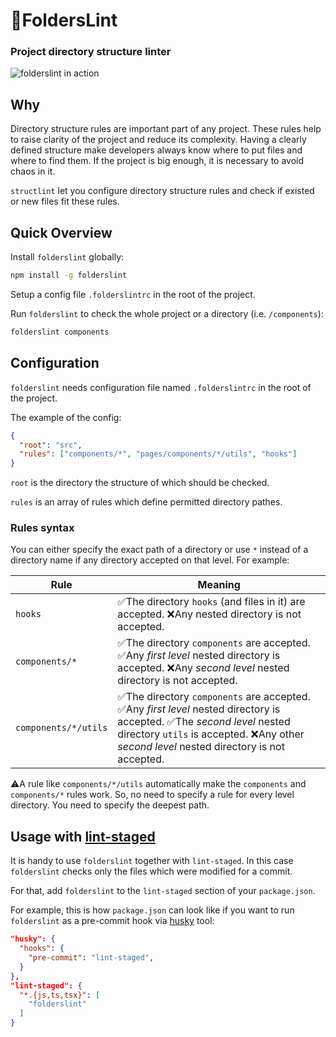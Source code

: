 # 📁FoldersLint
### Project directory structure linter

![folderslint in action](https://raw.githubusercontent.com/denisraslov/folderslint/master/demo.png)

## Why

Directory structure rules are important part of any project. These rules help to raise clarity of the project and reduce its complexity. Having a clearly defined structure make developers always know where to put files and where to find them. If the project is big enough, it is necessary to avoid chaos in it.

`structlint` let you configure directory structure rules and check if existed or new files fit these rules.

## Quick Overview

Install `folderslint` globally:

```sh
npm install -g folderslint
```

Setup a config file `.folderslintrc` in the root of the project.

Run `folderslint` to check the whole project or a directory (i.e. `/components`):

```sh
folderslint components
```

## Configuration
`folderslint` needs configuration file named `.folderslintrc` in the root of the project.

The example of the config:

```json
{
  "root": "src",
  "rules": ["components/*", "pages/components/*/utils", "hooks"]
}
```

`root` is the directory the structure of which should be checked.

`rules` is an array of rules which define permitted directory pathes.

### Rules syntax

You can either specify the exact path of a directory or use `*` instead of a directory name if any directory accepted on that level. For example:

Rule | Meaning
--- | --- 
`hooks` | ✅The directory `hooks` (and files in it) are accepted. ❌Any nested directory is not accepted.
`components/*` | ✅The directory `components` are accepted. ✅Any *first level* nested directory is accepted. ❌Any *second level* nested directory is not accepted. 
`components/*/utils` | ✅The directory `components` are accepted. ✅Any *first level* nested directory is accepted. ✅The *second level* nested directory `utils` is accepted. ❌Any other *second level* nested directory is not accepted.

⚠️A rule like `components/*/utils` automatically make the `components` and `components/*` rules work. So, no need to specify a rule for every level directory. You need to specify the deepest path.


## Usage with [lint-staged](https://github.com/okonet/lint-staged)
It is handy to use `folderslint` together with `lint-staged`. In this case `folderslint` checks only the files which were modified for a commit.

For that, add `folderslint` to the `lint-staged` section of your `package.json`.

For example, this is how `package.json` can look like if you want to run `folderslint` as a pre-commit hook via [husky](https://github.com/typicode/husky) tool:

```json
"husky": {
  "hooks": {
    "pre-commit": "lint-staged",
  }
},
"lint-staged": {
  "*.{js,ts,tsx}": [
    "folderslint"
  ]
}
  ```
